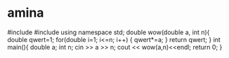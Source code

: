 # amina
#include <iostream>
#include <cmath>
using namespace std;
double wow(double a, int n){
double qwert=1;
for(double i=1; i<=n; i++) {
   qwert*=a;
}
 return qwert;
}
int main(){
  double a;
  int n;
  cin >> a >> n;
    cout << wow(a,n)<<endl;
 return 0;
 }
